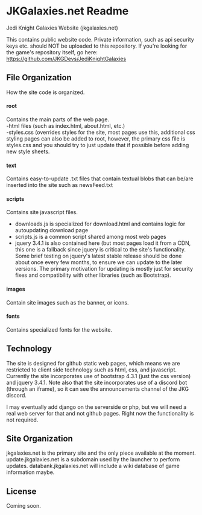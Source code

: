# JKGalaxies.net Readme
Jedi Knight Galaxies Website (jkgalaxies.net)

This contains public website code.  Private information, such as api security keys etc. should NOT be uploaded to this repository.  If you're looking for the game's repository itself, go here: https://github.com/JKGDevs/JediKnightGalaxies

## File Organization ##
How the site code is organized.

#### root ####
Contains the main parts of the web page.  
-html files (such as index.html, about.html, etc.)  
-styles.css (overrides styles for the site, most pages use this, additional css styling pages can also be added to root, however, the primary css file is styles.css and you should try to just update that if possible before adding new style sheets.

#### text ####
Contains easy-to-update .txt files that contain textual blobs that can be/are inserted into the site such as newsFeed.txt

#### scripts ####
Contains site javascript files.  
* downloads.js is specialized for download.html and contains logic for autoupdating download page  
* scripts.js is a common script shared among most web pages  
* jquery 3.4.1 is also contained here (but most pages load it from a CDN, this one is a fallback since jquery is critical to the site's functionality.  Some brief testing on jquery's latest stable release should be done about once every few months, to ensure we can update to the later versions.  The primary motivation for updating is mostly just for security fixes and compatibility with other libraries (such as Bootstrap).  

#### images ####
Contain site images such as the banner, or icons.

#### fonts ####
Contains specialized fonts for the website.


## Technology ##
The site is designed for github static web pages, which means we are restricted to client side technology such as html, css, and javascript.  Currently the site incorporates use of bootstrap 4.3.1 (just the css version) and jquery 3.4.1.  Note also that the site incorporates use of a discord bot (through an iframe), so it can see the announcements channel of the JKG discord.

I may eventually add django on the serverside or php, but we will need a real web server for that and not github pages.  Right now the functionality is not required.  

## Site Organization ##
jkgalaxies.net is the primary site and the only piece available at the moment.  update.jkgalaxies.net is a subdomain used by the launcher to perform updates.  databank.jkgalaxies.net will include a wiki database of game information maybe.

## License ##
Coming soon.


